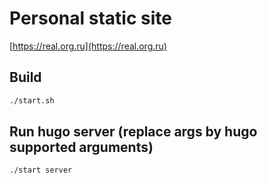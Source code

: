 # Personal static site

[https://real.org.ru](https://real.org.ru)

## Build

```bash
./start.sh
```

## Run hugo server (replace args by hugo supported arguments)

```bash
./start server
```
